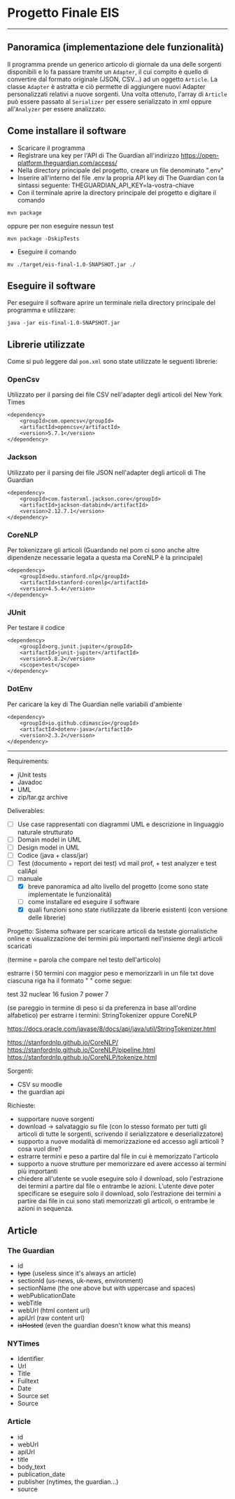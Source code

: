 # Progetto Finale EIS

---

## Panoramica (implementazione dele funzionalità)

Il programma prende un generico articolo di giornale da una delle sorgenti disponibili e lo fa passare tramite un ```Adapter```,
il cui compito è quello di convertire dal formato originale (JSON, CSV...) ad un oggetto ```Article```. La classe ```Adapter```
è astratta e ciò permette di aggiungere nuovi Adapter personalizzati relativi a nuove sorgenti. Una volta ottenuto,
l'array di ```Article``` può essere passato al ```Serializer``` per essere
serializzato in xml oppure all'```Analyzer``` per essere analizzato.

## Come installare il software
- Scaricare il programma
- Registrare una key per l'API di The Guardian all'indirizzo https://open-platform.theguardian.com/access/
- Nella directory principale del progetto, creare un file denominato ".env"
- Inserire all'interno del file .env la propria API key di The Guardian con la sintassi seguente: THEGUARDIAN_API_KEY=la-vostra-chiave
- Con il terminale aprire la directory principale del progetto e digitare il comando
```
mvn package
```
oppure per non eseguire nessun test
```
mvn package -DskipTests
```
- Eseguire il comando
```
mv ./target/eis-final-1.0-SNAPSHOT.jar ./
```


## Eseguire il software
Per eseguire il software aprire un terminale nella directory principale del programma e utilizzare:
```
java -jar eis-final-1.0-SNAPSHOT.jar
 ```

## Librerie utilizzate

Come si può leggere dal ```pom.xml``` sono state utilizzate le seguenti librerie:

### OpenCsv 
Utilizzato per il parsing dei file CSV nell'adapter degli articoli del New York Times

```
<dependency>
    <groupId>com.opencsv</groupId>
    <artifactId>opencsv</artifactId>
    <version>5.7.1</version>
</dependency>
```

### Jackson
Utilizzato per il parsing dei file JSON nell'adapter degli articoli di The Guardian 

```
<dependency>
    <groupId>com.fasterxml.jackson.core</groupId>
    <artifactId>jackson-databind</artifactId>
    <version>2.12.7.1</version>
</dependency>
```

### CoreNLP 
Per tokenizzare gli articoli (Guardando nel pom ci sono anche altre dipendenze necessarie legata a questa ma
CoreNLP è la principale)

```
<dependency>
    <groupId>edu.stanford.nlp</groupId>
    <artifactId>stanford-corenlp</artifactId>
    <version>4.5.4</version>
</dependency>
```

### JUnit 
Per testare il codice

```
<dependency>
    <groupId>org.junit.jupiter</groupId>
    <artifactId>junit-jupiter</artifactId>
    <version>5.8.2</version>
    <scope>test</scope>
</dependency>
```

### DotEnv 
Per caricare la key di The Guardian nelle variabili d'ambiente

```
<dependency>
    <groupId>io.github.cdimascio</groupId>
    <artifactId>dotenv-java</artifactId>
    <version>2.3.2</version>
</dependency>
```

---

Requirements:

- jUnit tests
- Javadoc
- UML
- zip/tar.gz archive

Deliverables:

- [ ] Use case rappresentati con diagrammi UML e descrizione in linguaggio naturale strutturato
- [ ] Domain model in UML
- [ ] Design model in UML
- [ ] Codice (java + class/jar)
- [ ] Test (documento + report dei test) vd mail prof, + test analyzer e test callApi
- [ ] manuale
    - [x] breve panoramica ad alto livello del progetto (come sono state implementate le funzionalità)
    - [ ] come installare ed eseguire il software
    - [x] quali funzioni sono state riutilizzate da librerie esistenti (con versione delle librerie)

Progetto:
Sistema software per scaricare articoli da testate giornalistiche online e visualizzazione dei termini più importanti
nell'insieme degli articoli scaricati

(termine = parola che compare nel testo dell'articolo)

estrarre i 50 termini con maggior peso e memorizzarli in un file txt dove ciascuna riga ha il formato "<termine> <peso>"
come segue:

test 32
nuclear 16
fusion 7
power 7

(se pareggio in termine di peso si da preferenza in base all'ordine alfabetico)
per estrarre i termini: StringTokenizer oppure CoreNLP

https://docs.oracle.com/javase/8/docs/api/java/util/StringTokenizer.html

https://stanfordnlp.github.io/CoreNLP/
https://stanfordnlp.github.io/CoreNLP/pipeline.html
https://stanfordnlp.github.io/CoreNLP/tokenize.html

Sorgenti:

- CSV su moodle
- the guardian api

Richieste:

- supportare nuove sorgenti
- download -> salvataggio su file (con lo stesso formato per tutti gli articoli di tutte le sorgenti, scrivendo il
  serializzatore e deserializzatore)
- supporto a nuove modalità di memorizzazione ed accesso agli articoli ?cosa vuol dire?
- estrarre termini e peso a partire dal file in cui è memorizzato l'articolo
- supporto a nuove strutture per memorizzare ed avere accesso ai termini più importanti
- chiedere all'utente se vuole eseguire solo il download, solo l'estrazione dei termini a partire dal file o entrambe le
  azioni. L’utente deve poter specificare se eseguire solo il download, solo l’estrazione dei termini a
  partire dai file in cui sono stati memorizzati gli articoli, o entrambe le azioni in sequenza.

## Article

### The Guardian

- id
- ~~type~~ (useless since it's always an article)
- sectionId (us-news, uk-news, environment)
- sectionName  (the one above but with uppercase and spaces)
- webPublicationDate
- webTitle
- webUrl (html content url)
- apiUrl (raw content url)
- ~~isHosted~~ (even the guardian doesn't know what this means)

### NYTimes

- Identifier
- Url
- Title
- Fulltext
- Date
- Source set
- Source

### Article

- id
- webUrl
- apiUrl
- title
- body_text
- publication_date
- publisher (nytimes, the guardian...)
- source
